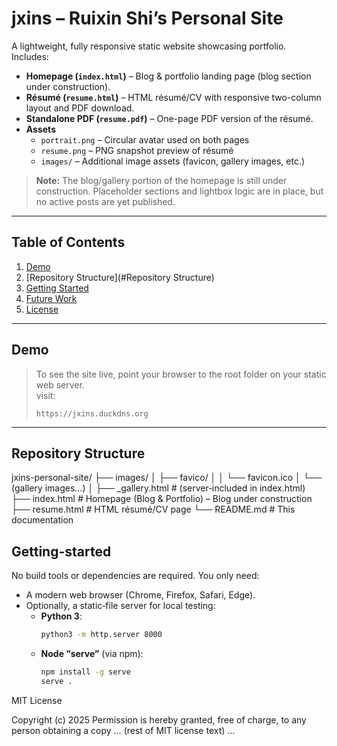 # jxins – Ruixin Shi’s Personal Site

A lightweight, fully responsive static website showcasing portfolio.  
Includes:

- **Homepage (`index.html`)** – Blog & portfolio landing page (blog section under construction).  
- **Résumé (`resume.html`)** – HTML résumé/CV with responsive two-column layout and PDF download.  
- **Standalone PDF (`resume.pdf`)** – One-page PDF version of the résumé.  
- **Assets**  
  - `portrait.png` – Circular avatar used on both pages  
  - `resume.png` – PNG snapshot preview of résumé  
  - `images/` – Additional image assets (favicon, gallery images, etc.)

> **Note:** The blog/gallery portion of the homepage is still under construction. Placeholder sections and lightbox logic are in place, but no active posts are yet published.

---

## Table of Contents

1. [Demo](#demo)
2. [Repository Structure](#Repository Structure)
3. [Getting Started](#getting-started)  
4. [Future Work](#future-work)  
5. [License](#license)  

---

## Demo

> To see the site live, point your browser to the root folder on your static web server.  
> visit:
>
> ```
> https://jxins.duckdns.org
> ```

---

## Repository Structure

jxins-personal-site/
├── images/
│ ├── favico/
│ │ └── favicon.ico 
│ └── (gallery images…) 
│
├── _gallery.html # (server‐included in index.html)
├── index.html # Homepage (Blog & Portfolio) – Blog under construction
├── resume.html # HTML résumé/CV page
└── README.md # This documentation


## Getting-started

No build tools or dependencies are required. You only need:

- A modern web browser (Chrome, Firefox, Safari, Edge).  
- Optionally, a static‐file server for local testing:
  - **Python 3**: 
    ```bash
    python3 -m http.server 8000
    ```
  - **Node “serve”** (via npm):  
    ```bash
    npm install -g serve
    serve .
    ```

MIT License

Copyright (c) 2025
Permission is hereby granted, free of charge, to any person obtaining a copy
… (rest of MIT license text) …

